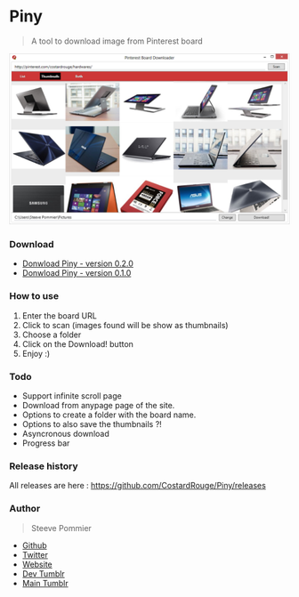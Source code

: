 Piny
====
> A tool to download image from Pinterest board

![First release](Assets/PinySS.PNG "Piny screen shoot")

### Download


* [Donwload Piny - version 0.2.0](https://github.com/CostardRouge/Piny/releases/download/0.2.0/Piny-v0.2.0-Windows.zip "Second version")
* [Donwload Piny - version 0.1.0](https://github.com/CostardRouge/releases/Piny/download/0.1.0/Piny-v0.1.0-Windows.zip "First version")


### How to use

1. Enter the board URL
2. Click to scan (images found will be show as thumbnails)
3. Choose a folder
4. Click on the Download! button
5. Enjoy :)

### Todo

* Support infinite scroll page
* Download from anypage page of the site.
* Options to create a folder with the board name.
* Options to also save the thumbnails ?!
* Asyncronous download
* Progress bar

### Release history

All releases are here : https://github.com/CostardRouge/Piny/releases

### Author
> Steeve Pommier

* [Github](https://github.com/CostardRouge)
* [Twitter](https://twitter.com/LeBlousonRouge)
* [Website](http://www.mncorp.net)
* [Dev Tumblr](http://lastrevision.tumblr.com)
* [Main Tumblr](http://costardrouge.tumblr.com/)